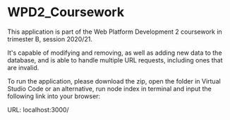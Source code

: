 # WPD2_Coursework

This application is part of the Web Platform Development 2 coursework in trimester B, session 2020/21. 

It's capable of modifying and removing, as well as adding new data to the database, and is able to handle multiple URL requests, including ones that are invalid. 

To run the application, please download the zip, open the folder in Virtual Studio Code or an alternative, run node index in terminal and input the following link into your browser: 

URL: localhost:3000/